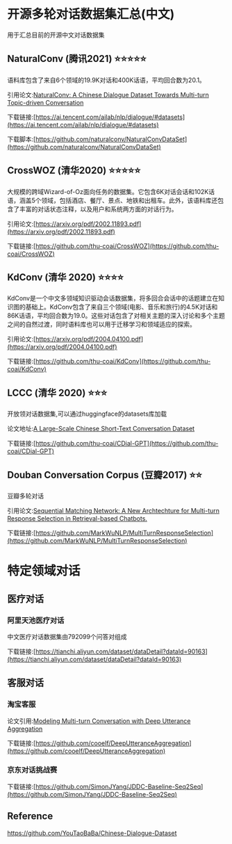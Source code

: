 # 开源多轮对话数据集汇总(中文)
用于汇总目前的开源中文对话数据集

## NaturalConv (腾讯2021) ⭐️⭐️⭐️⭐️⭐️

语料库包含了来自6个领域的19.9K对话和400K话语，平均回合数为20.1。

引用论文:[NaturalConv: A Chinese Dialogue Dataset Towards Multi-turn Topic-driven Conversation](https://arxiv.org/abs/2103.02548)

下载链接:[https://ai.tencent.com/ailab/nlp/dialogue/#datasets](https://ai.tencent.com/ailab/nlp/dialogue/#datasets)

下载脚本:[https://github.com/naturalconv/NaturalConvDataSet](https://github.com/naturalconv/NaturalConvDataSet)

## CrossWOZ (清华2020) ⭐️⭐️⭐️⭐️⭐

大规模的跨域Wizard-of-Oz面向任务的数据集。它包含6K对话会话和102K话语，涵盖5个领域，包括酒店、餐厅、景点、地铁和出租车。此外，该语料库还包含了丰富的对话状态注释，以及用户和系统两方面的对话行为。

引用论文:[https://arxiv.org/pdf/2002.11893.pdf](https://arxiv.org/pdf/2002.11893.pdf)

下载链接:[https://github.com/thu-coai/CrossWOZ](https://github.com/thu-coai/CrossWOZ)

## KdConv (清华 2020) ⭐️⭐️⭐️⭐️

KdConv是一个中文多领域知识驱动会话数据集，将多回合会话中的话题建立在知识图的基础上。KdConv包含了来自三个领域(电影、音乐和旅行)的4.5K对话和86K话语，平均回合数为19.0。这些对话包含了对相关主题的深入讨论和多个主题之间的自然过渡，同时语料库也可以用于迁移学习和领域适应的探索。

引用论文:[https://arxiv.org/pdf/2004.04100.pdf](https://arxiv.org/pdf/2004.04100.pdf)

下载链接:[https://github.com/thu-coai/KdConv](https://github.com/thu-coai/KdConv)

## LCCC (清华 2020) ⭐️⭐️⭐️
开放领对话数据集,可以通过huggingface的datasets库加载

论文地址:[A Large-Scale Chinese Short-Text Conversation Dataset](https://arxiv.org/abs/2008.03946)

下载链接:[https://github.com/thu-coai/CDial-GPT](https://github.com/thu-coai/CDial-GPT)

## Douban Conversation Corpus (豆瓣2017) ⭐️⭐️
豆瓣多轮对话

引用论文:[Sequential Matching Network: A New Archtechture for Multi-turn Response Selection in Retrieval-based Chatbots.](https://arxiv.org/abs/1612.01627)

下载链接:[https://github.com/MarkWuNLP/MultiTurnResponseSelection](https://github.com/MarkWuNLP/MultiTurnResponseSelection)

# 特定领域对话
## 医疗对话
### 阿里天池医疗对话
中文医疗对话数据集由792099个问答对组成

下载链接:[https://tianchi.aliyun.com/dataset/dataDetail?dataId=90163](https://tianchi.aliyun.com/dataset/dataDetail?dataId=90163)

## 客服对话
### 淘宝客服
论文引用:[Modeling Multi-turn Conversation with Deep Utterance Aggregation](https://arxiv.org/abs/1806.09102)

下载链接:[https://github.com/cooelf/DeepUtteranceAggregation](https://github.com/cooelf/DeepUtteranceAggregation)

### 京东对话挑战赛
下载链接:[https://github.com/SimonJYang/JDDC-Baseline-Seq2Seq](https://github.com/SimonJYang/JDDC-Baseline-Seq2Seq)

## Reference
https://github.com/YouTaoBaBa/Chinese-Dialogue-Dataset
